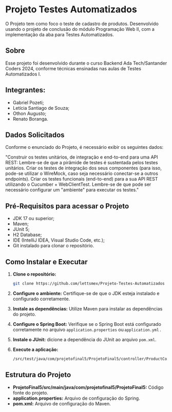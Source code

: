 # Projeto Testes Automatizados

O Projeto tem como foco o teste de cadastro de produtos. Desenvolvido usando o projeto de conclusão do módulo Programação Web II, com a implementação da aba para Testes Automatizados.


## Sobre

Esse projeto foi desenvolvido durante o curso Backend Ada Tech/Santander Coders 2024, conforme técnicas ensinadas nas aulas de Testes Automatizados I.

## Integrantes:
- Gabriel Pozeti;
- Letícia Santiago de Souza;
- Othon Augusto;
- Renato Boranga.


## Dados Solicitados

Conforme o enunciado do Projeto, é necessário exibir os seguintes dados:

"Construir os testes unitários, de integração e end-to-end para uma API REST:
Lembre-se de que a pirâmide de testes é sustentada pelos testes unitários.
Criar os testes de integração dos seus componentes (para isso, pode-se utilizar o WireMock, caso seja necessário conectar-se a outros endpoints).
Criar os testes funcionais (end-to-end) para a sua API REST utilizando o Cucumber + WebClientTest.
Lembre-se de que pode ser necessário configurar um "ambiente" para executar os testes."

## Pré-Requisitos para acessar o Projeto

* JDK 17 ou superior;
* Maven;
* ⁠JUnit 5;
* H2 Database;
* IDE (IntelliJ IDEA, Visual Studio Code, etc.);
* Git instalado para clonar o repositório.

## Como Instalar e Executar

1. **Clone o repositório:**
   ```bash
   git clone https://github.com/lettsmex/Projeto-Testes-Automatizados
   ```

2. **Configure o ambiente:**
Certifique-se de que o JDK esteja instalado e configurado corretamente.

3. **⁠Instale as dependências:**
Utilize Maven para instalar as dependências do projeto.

4. **Configure o Spring Boot:**
Verifique se o Spring Boot está configurado corretamente no arquivo ```⁠application.properties``` ou ```application.yml``` .

5. **⁠Instale o JUnit:**
dicione a dependência do JUnit ao arquivo ```pom.xml```.

6. **Execute a aplicação:**
   ```bash
   /src/test/java/com/projetofinal5/ProjetoFinal5/controller/ProductControllerTest
   ```
   

## Estrutura do Projeto

* **ProjetoFinal5/src/main/java/com/projetofinal5/ProjetoFinal5:** Código fonte do projeto.
* **application.properties:** Arquivo de configuração do Spring.
* **pom.xml:** Arquivo de configuração do Maven.
